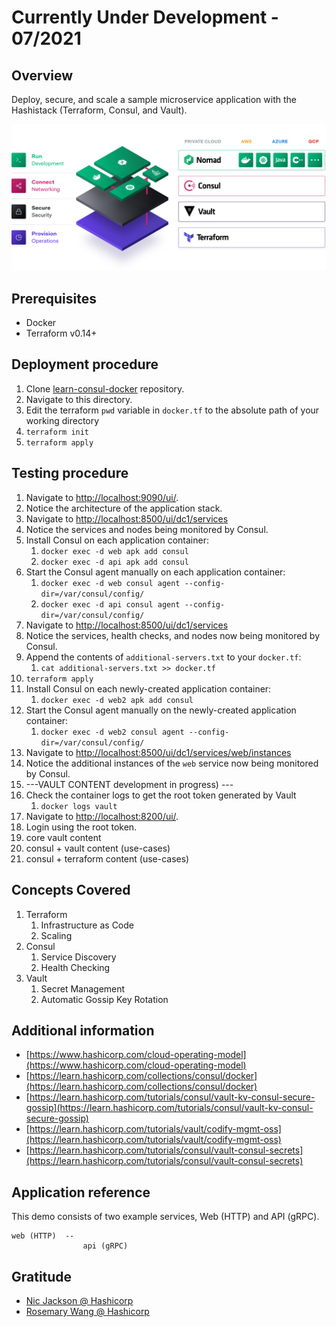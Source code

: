 # Currently Under Development - 07/2021

## Overview

Deploy, secure, and scale a sample microservice application with the Hashistack (Terraform, Consul, and Vault).

![](images/hashistack-cloud-operating-model.png)

## Prerequisites

- Docker
- Terraform v0.14+

## Deployment procedure

1. Clone [learn-consul-docker](https://github.com/hashicorp/learn-consul-docker) repository.
2. Navigate to this directory.
3. Edit the terraform `pwd` variable in `docker.tf` to the absolute path of your working directory
4. `terraform init`
5. `terraform apply`

## Testing procedure

1. Navigate to [http://localhost:9090/ui/](http://localhost:9090/ui/).
2. Notice the architecture of the application stack. 
3. Navigate to [http://localhost:8500/ui/dc1/services](http://localhost:8500/ui/dc1/services)
4. Notice the services and nodes being monitored by Consul.
5. Install Consul on each application container:
   1.  `docker exec -d web apk add consul`
   2.  `docker exec -d api apk add consul`
6.  Start the Consul agent manually on each application container:
    1.  `docker exec -d web consul agent --config-dir=/var/consul/config/`
    2.  `docker exec -d api consul agent --config-dir=/var/consul/config/`
7.  Navigate to [http://localhost:8500/ui/dc1/services](http://localhost:8500/ui/dc1/services)
8.  Notice the services, health checks, and nodes now being monitored by Consul.
9.  Append the contents of `additional-servers.txt` to your `docker.tf`:
    1.  `cat additional-servers.txt >> docker.tf`
10. `terraform apply`
11. Install Consul on each newly-created application container:
    1.  `docker exec -d web2 apk add consul`
12. Start the Consul agent manually on the newly-created application container:
    1.  `docker exec -d web2 consul agent --config-dir=/var/consul/config/`
13.  Navigate to [http://localhost:8500/ui/dc1/services/web/instances](http://localhost:8500/ui/dc1/services/web/instances)
14. Notice the additional instances of the `web` service now being monitored by Consul.
15. ---VAULT CONTENT  development in progress) ---
16. Check the container logs to get the root token generated by Vault
    1.  `docker logs vault`
17. Navigate to [http://localhost:8200/ui/](http://localhost:8200/ui/).
18. Login using the root token.
19. core vault content
20. consul + vault content (use-cases)
21. consul + terraform content (use-cases)

## Concepts Covered

1. Terraform
   1. Infrastructure as Code
   2. Scaling
2. Consul
   1. Service Discovery
   2. Health Checking
3. Vault
   1. Secret Management
   2. Automatic Gossip Key Rotation

## Additional information

- [https://www.hashicorp.com/cloud-operating-model](https://www.hashicorp.com/cloud-operating-model)
- [https://learn.hashicorp.com/collections/consul/docker](https://learn.hashicorp.com/collections/consul/docker)
- [https://learn.hashicorp.com/tutorials/consul/vault-kv-consul-secure-gossip](https://learn.hashicorp.com/tutorials/consul/vault-kv-consul-secure-gossip)
- [https://learn.hashicorp.com/tutorials/vault/codify-mgmt-oss](https://learn.hashicorp.com/tutorials/vault/codify-mgmt-oss)
- [https://learn.hashicorp.com/tutorials/consul/vault-consul-secrets](https://learn.hashicorp.com/tutorials/consul/vault-consul-secrets)

## Application reference

This demo consists of two example services, Web (HTTP) and API (gRPC).

```
web (HTTP)  --
                api (gRPC)
```

## Gratitude

- [Nic Jackson @ Hashicorp](https://github.com/nicholasjackson)
- [Rosemary Wang @ Hashicorp](https://github.com/joatmon08)